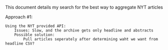 This document details my search for the best way to aggregate NYT articles

Approach #1:
	
	Using the NYT provided API:
        Issues: Slow, and the archive gets only headline and abstracts
        Possible solution:
            Pull articles seperately after determining waht we want from headline CSV?